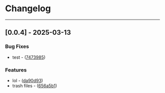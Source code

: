# Changelog

---
## [0.0.4] - 2025-03-13

### Bug Fixes

- test - ([7473985](https://github.com/arxdeus/modulisto/commit/747398575997b84f9d14482d7da8a1ff59159f19))

### Features

- lol - ([da90d93](https://github.com/arxdeus/modulisto/commit/da90d93ddec54f8d53f0511452595f24ee509990))
- trash files - ([656a5b1](https://github.com/arxdeus/modulisto/commit/656a5b1f92d9a2e0163811a8b10ef7220fd9a795))


